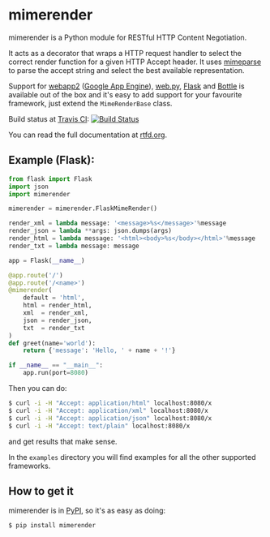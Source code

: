 # mimerender

mimerender is a Python module for RESTful HTTP Content Negotiation.

It acts as a decorator that wraps a HTTP request handler to select the correct render function for a given HTTP Accept header. It uses [mimeparse](http://code.google.com/p/mimeparse) to parse the accept string and select the best available representation.

Support for [webapp2](http://webapp-improved.appspot.com/) ([Google App Engine](https://developers.google.com/appengine/)), [web.py](http://webpy.org), [Flask](http://flask.pocoo.org) and [Bottle](http://bottlepy.org) is available out of the box and it's easy to add support for your favourite framework, just extend the `MimeRenderBase` class.

Build status at [Travis CI](http://travis-ci.org/): [![Build Status](https://secure.travis-ci.org/martinblech/mimerender.png)](http://travis-ci.org/martinblech/mimerender)

You can read the full documentation at [rtfd.org](http://mimerender.rtfd.org).

## Example (Flask):

```python
from flask import Flask
import json
import mimerender

mimerender = mimerender.FlaskMimeRender()

render_xml = lambda message: '<message>%s</message>'%message
render_json = lambda **args: json.dumps(args)
render_html = lambda message: '<html><body>%s</body></html>'%message
render_txt = lambda message: message

app = Flask(__name__)

@app.route('/')
@app.route('/<name>')
@mimerender(
    default = 'html',
    html = render_html,
    xml  = render_xml,
    json = render_json,
    txt  = render_txt
)
def greet(name='world'):
    return {'message': 'Hello, ' + name + '!'}

if __name__ == "__main__":
    app.run(port=8080)
```

Then you can do:

```sh
$ curl -i -H "Accept: application/html" localhost:8080/x
$ curl -i -H "Accept: application/xml" localhost:8080/x
$ curl -i -H "Accept: application/json" localhost:8080/x
$ curl -i -H "Accept: text/plain" localhost:8080/x
```

and get results that make sense.

In the `examples` directory you will find examples for all the other supported frameworks.

## How to get it

mimerender is in [PyPI](http://pypi.python.org/pypi/mimerender), so it's as easy as doing:

```sh
$ pip install mimerender
```
